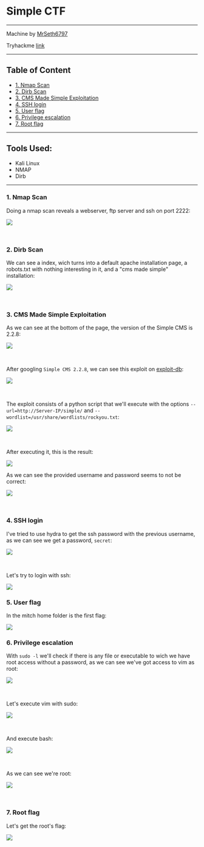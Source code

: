 # Simple CTF<!-- omit in toc -->

---

Machine by [MrSeth6797](https://tryhackme.com/p/MrSeth6797)

Tryhackme [link](https://tryhackme.com/r/room/easyctf)

---

## Table of Content<!-- omit in toc -->

- [1. Nmap Scan](#1-nmap-scan)
- [2. Dirb Scan](#2-dirb-scan)
- [3. CMS Made Simple Exploitation](#3-cms-made-simple-exploitation)
- [4. SSH login](#4-ssh-login)
- [5. User flag](#5-user-flag)
- [6. Privilege escalation](#6-privilege-escalation)
- [7. Root flag](#7-root-flag)

---

## Tools Used:<!-- omit in toc -->

- Kali Linux
- NMAP
- Dirb


---

### 1. Nmap Scan

Doing a nmap scan reveals a webserver, ftp server and ssh on port 2222:

![](img/01.png)

<br>

### 2. Dirb Scan

We can see a index, wich turns into a default apache installation page, a robots.txt with nothing interesting in it, and a "cms made simple" installation:

![](img/02.png)

<br>

### 3. CMS Made Simple Exploitation

As we can see at the bottom of the page, the version of the Simple CMS is 2.2.8:

![](img/03.png)

<br>

After googling `Simple CMS 2.2.8`, we can see this exploit on [exploit-db](https://www.exploit-db.com/exploits/46635):

![](img/04.png)

<br>


The exploit consists of a python script that we'll execute with the options `--url=http://Server-IP/simple/` and `--wordlist=/usr/share/wordlists/rockyou.txt`:

![](img/05.png)

<br>

After executing it, this  is the result:

![](img/06.png)

As we can see the provided username and password seems to not be correct:

![](img/07.png)

<br>

### 4. SSH login

I've tried to use hydra to get the ssh password with the previous username, as we can see we get a password, `secret`:

![](img/08.png)

<br>

Let's try to login with ssh:

![](img/09.png)

### 5. User flag

In the mitch home folder is the first flag:

![](img/10.png)

### 6. Privilege escalation

With `sudo -l` we'll check if there is any file or executable to wich we have root access without a password, as we can see we've got access to vim as root:

![](img/11.png)

<br>

Let's execute vim with sudo:

![](img/12.png)

<br>

And execute bash:

![](img/13.png)

<br>

As we can see we're root:

![](img/14.png)

<br>

### 7. Root flag

Let's get the root's flag:

![](img/15.png)
